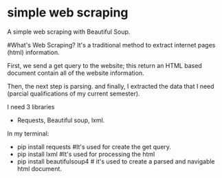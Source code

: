 # simple web scraping
 A simple web scraping with Beautiful Soup.
 
 #What's Web Scraping?
 It's a traditional method to extract internet pages (html) information.
 
 First, we send a get query to the website; this return an HTML based document contain all of the website information.
 
 Then, the next step is parsing.
 and finally, I extracted the data that I need (parcial qualifications of my current semester).
 
 I need 3 libraries
 - Requests, Beautiful soup, lxml.
 
 In my terminal:
 - pip install requests #It's used for create the get query.
 - pip install lxml #It's used for processing the html
 - pip install beautifulsoup4 # it's used to create a parsed and navigable html document.
 
 
 
